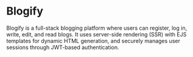 # Blogify
Blogify is a full-stack blogging platform where users can register, log in, write, edit, and read blogs. It uses server-side rendering (SSR) with EJS templates for dynamic HTML generation, and securely manages user sessions through JWT-based authentication.
